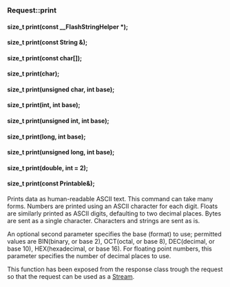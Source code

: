 <h3 id='req-print'>Request::print</h3>
<h4 class='variant'>size_t print(const __FlashStringHelper *);</h4>
<h4 class='variant'>size_t print(const String &);</h4>
<h4 class='variant'>size_t print(const char[]);</h4>
<h4 class='variant'>size_t print(char);</h4>
<h4 class='variant'>size_t print(unsigned char, int base);</h4>
<h4 class='variant'>size_t print(int, int base);</h4>
<h4 class='variant'>size_t print(unsigned int, int base);</h4>
<h4 class='variant'>size_t print(long, int base);</h4>
<h4 class='variant'>size_t print(unsigned long, int base);</h4>
<h4 class='variant'>size_t print(double, int = 2);</h4>
<h4 class='variant'>size_t print(const Printable&);</h4>

Prints data as human-readable ASCII text. This command can take many forms. Numbers are printed using an ASCII character for each digit. Floats are similarly printed as ASCII digits, defaulting to two decimal places. Bytes are sent as a single character. Characters and strings are sent as is.

An optional second parameter specifies the base (format) to use; permitted values are BIN(binary, or base 2), OCT(octal, or base 8), DEC(decimal, or base 10), HEX(hexadecimal, or base 16). For floating point numbers, this parameter specifies the number of decimal places to use.


This function has been exposed from the response class trough the request so that the request can be used as a [Stream](https://www.arduino.cc/reference/en/language/functions/communication/stream/).
